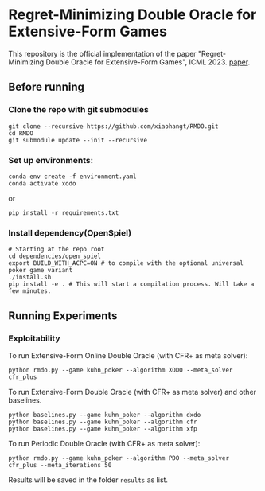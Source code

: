 # Regret-Minimizing Double Oracle for Extensive-Form Games

This repository is the official implementation of the paper "Regret-Minimizing Double Oracle for Extensive-Form Games", ICML 2023. [paper](https://arxiv.org/abs/2304.10498).

## Before running
### Clone the repo with git submodules
```commandline
git clone --recursive https://github.com/xiaohangt/RMDO.git
cd RMDO
git submodule update --init --recursive
```

### Set up environments:
```commandline
conda env create -f environment.yaml
conda activate xodo
```
or
```commandline
pip install -r requirements.txt
```

### Install dependency(OpenSpiel)
```commandline
# Starting at the repo root
cd dependencies/open_spiel
export BUILD_WITH_ACPC=ON # to compile with the optional universal poker game variant
./install.sh
pip install -e . # This will start a compilation process. Will take a few minutes.
```

## Running Experiments
### Exploitability
To run Extensive-Form Online Double Oracle (with CFR+ as meta solver):
```commandline
python rmdo.py --game kuhn_poker --algorithm XODO --meta_solver cfr_plus
```

To run Extensive-Form Double Oracle (with CFR+ as meta solver) and other baselines.
```commandline
python baselines.py --game kuhn_poker --algorithm dxdo
python baselines.py --game kuhn_poker --algorithm cfr
python baselines.py --game kuhn_poker --algorithm xfp
```

To run Periodic Double Oracle (with CFR+ as meta solver):
```commandline
python rmdo.py --game kuhn_poker --algorithm PDO --meta_solver cfr_plus --meta_iterations 50
```

Results will be saved in the folder `results` as list.
